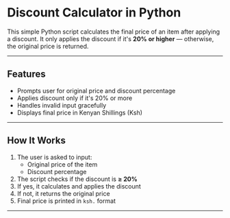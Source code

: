 
# Discount Calculator in Python

This simple Python script calculates the final price of an item after applying a discount. It only applies the discount if it's **20% or higher** — otherwise, the original price is returned.

---

## Features

- Prompts user for original price and discount percentage
- Applies discount only if it's 20% or more
- Handles invalid input gracefully
- Displays final price in Kenyan Shillings (Ksh)

---

## How It Works

1. The user is asked to input:
   - Original price of the item
   - Discount percentage
2. The script checks if the discount is **≥ 20%**
3. If yes, it calculates and applies the discount
4. If not, it returns the original price
5. Final price is printed in `ksh.` format

---

